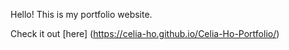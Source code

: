 Hello!  This is my portfolio website.

Check it out [here] (https://celia-ho.github.io/Celia-Ho-Portfolio/)